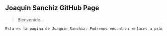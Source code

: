 ## Joaquin Sanchiz GitHub Page

> Bienvenido.

```markdown
Esta es la página de Joaquin Sanchiz. Podremos encontrar enlaces a prácticas y a diferentes recursos.
